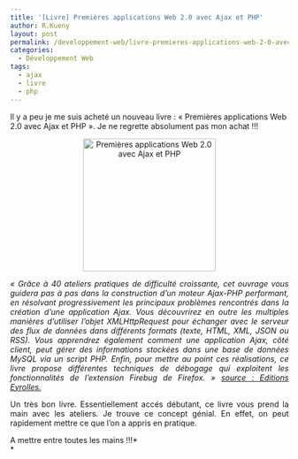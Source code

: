 ```yaml
---
title: '[Livre] Premières applications Web 2.0 avec Ajax et PHP'
author: R.Kueny
layout: post
permalink: /developpement-web/livre-premieres-applications-web-2-0-avec-ajax-et-php
categories:
  - Développement Web
tags:
  - ajax
  - livre
  - php
---
```

Il y a peu je me suis acheté un nouveau livre : &laquo;&nbsp;Premières applications Web 2.0 avec Ajax et PHP&nbsp;&raquo;. Je ne regrette absolument pas mon achat !!!

<p style="text-align: center;">
  <a href="http://www.amazon.fr/Premi%C3%A8res-applications-Web-avec-Ajax/dp/2212120907/ref=sr_1_1?ie=UTF8&s=books&qid=1259005531&sr=8-1-spell" target="_blank"><img class="size-full wp-image-665 aligncenter" title="Premières applications Web 2.0 avec Ajax et PHP" src="http://rkueny.fr/wp-content/uploads/2009/11/513GsvuRvsL._SL500_AA240_.jpg" alt="Premières applications Web 2.0 avec Ajax et PHP" width="240" height="240" /></a>
</p>

<p style="text-align: justify;">
  <em>&laquo;&nbsp;Grâce à 40 ateliers pratiques de difficulté croissante, cet ouvrage vous guidera pas à pas dans la construction d&rsquo;un moteur Ajax-PHP performant, en résolvant progressivement les principaux problèmes rencontrés dans la création d&rsquo;une application Ajax. Vous découvrirez en outre les multiples manières d&rsquo;utiliser l&rsquo;objet XMLHttpRequest pour échanger avec le serveur des flux de données dans différents formats (texte, HTML, XML, JSON ou RSS). Vous apprendrez également comment une application Ajax, côté client, peut gérer des informations stockées dans une base de données MySQL via un script PHP. Enfin, pour mettre au point ces réalisations, ce livre propose différentes techniques de débogage qui exploitent les fonctionnalités de l&rsquo;extension Firebug de Firefox.&nbsp;&raquo; <a href="http://www.editions-eyrolles.com/Livre/9782212120905/" target="_blank">source : Editions Eyrolles.</a></em>
</p>

<p style="text-align: justify;">
  Un très bon livre. Essentiellement accés débutant, ce livre vous prend la main avec les ateliers. Je trouve ce concept génial. En effet, on peut rapidement mettre ce que l&rsquo;on a appris en pratique.
</p>

A mettre entre toutes les mains !!!*  
*